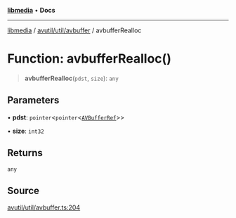 [**libmedia**](../../../../README.md) • **Docs**

***

[libmedia](../../../../README.md) / [avutil/util/avbuffer](../README.md) / avbufferRealloc

# Function: avbufferRealloc()

> **avbufferRealloc**(`pdst`, `size`): `any`

## Parameters

• **pdst**: `pointer`\<`pointer`\<[`AVBufferRef`](../../../struct/avbuffer/classes/AVBufferRef.md)\>\>

• **size**: `int32`

## Returns

`any`

## Source

[avutil/util/avbuffer.ts:204](https://github.com/zhaohappy/libmedia/blob/87bf8029d8be58d5035a3f4dc7037c25d1ac371b/src/avutil/util/avbuffer.ts#L204)
